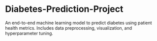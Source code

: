 # Diabetes-Prediction-Project
An end-to-end machine learning model to predict diabetes using patient health metrics. Includes data preprocessing, visualization, and hyperparameter tuning.
